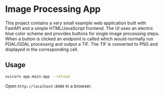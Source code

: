 # Image Processing App

This project contains a very small example web application built with FastAPI and a simple HTML/JavaScript frontend. The UI uses an electric blue color scheme and provides buttons for single image processing steps. When a button is clicked an endpoint is called which would normally run PDAL/GDAL processing and output a TIF. The TIF is converted to PNG and displayed in the corresponding cell.

## Usage

```bash
uvicorn app.main:app --reload
```

Open `http://localhost:8000` in a browser.

